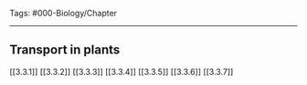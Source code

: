Tags: #000-Biology/Chapter 

---
## Transport in plants
[[3.3.1]]
[[3.3.2]]
[[3.3.3]]
[[3.3.4]]
[[3.3.5]]
[[3.3.6]]
[[3.3.7]]
 